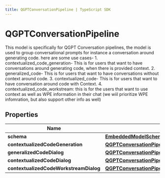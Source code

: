 ```yaml
---
title: QGPTConversationPipeline | TypeScript SDK
---
```



# QGPTConversationPipeline

This model is specifically for QGPT Conversation pipelines, the model is used to group conversational prompts for instance a conversation around generating code.  here are some use cases- 1. contextualized_code_generation- This is for users that want to have conversations around generating code, when there is provided context. 2. generalized_code- This is for users that want to have conversations without context around code. 3. contextualized_code- This is for users that want to have conversation around code with Context. 4. contextualized_code_workstream: this is for the users that want to use context as well as WPE information in their chat (we wiil prioritize WPE infomration, but also support other info as well)

## Properties

Name | Type
------------ | -------------
**schema** | [**EmbeddedModelSchema**](EmbeddedModelSchema)
**contextualizedCodeGeneration** | [**QGPTConversationPipelineForContextualizedCodeGeneration**](QGPTConversationPipelineForContextualizedCodeGeneration)
**generalizedCodeDialog** | [**QGPTConversationPipelineForGeneralizedCodeDialog**](QGPTConversationPipelineForGeneralizedCodeDialog)
**contextualizedCodeDialog** | [**QGPTConversationPipelineForContextualizedCodeDialog**](QGPTConversationPipelineForContextualizedCodeDialog)
**contextualizedCodeWorkstreamDialog** | [**QGPTConversationPipelineForContextualizedCodeWorkstreamDialog**](QGPTConversationPipelineForContextualizedCodeWorkstreamDialog)



